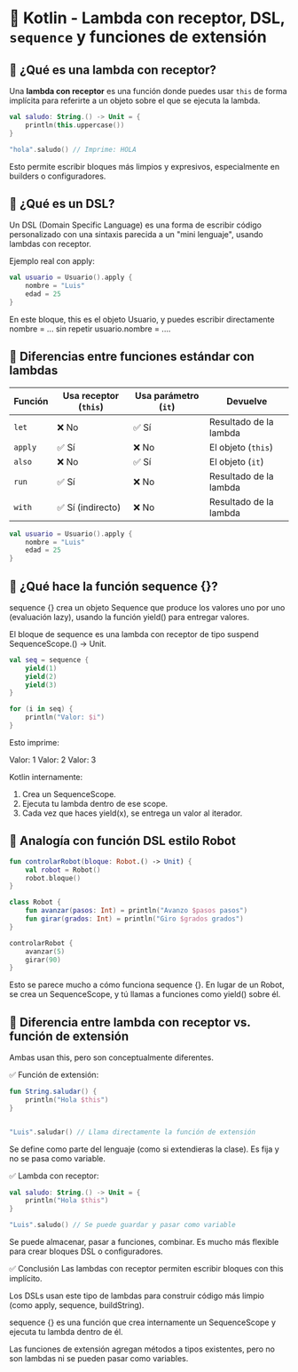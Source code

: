 # 🧠 Kotlin - Lambda con receptor, DSL, `sequence` y funciones de extensión

## 🔹 ¿Qué es una lambda con receptor?

Una **lambda con receptor** es una función donde puedes usar `this` de forma implícita para referirte a un objeto sobre el que se ejecuta la lambda.

```kotlin
val saludo: String.() -> Unit = {
    println(this.uppercase())
}

"hola".saludo() // Imprime: HOLA
```

Esto permite escribir bloques más limpios y expresivos, especialmente en builders o configuradores.

##  **🔹 ¿Qué es un DSL?**
Un DSL (Domain Specific Language) es una forma de escribir código personalizado con una sintaxis parecida a un "mini lenguaje", usando lambdas con receptor.

Ejemplo real con apply:

```kotlin
val usuario = Usuario().apply {
    nombre = "Luis"
    edad = 25
}
```

En este bloque, this es el objeto Usuario, y puedes escribir directamente nombre = ... sin repetir usuario.nombre = ....

## **🔹 Diferencias entre funciones estándar con lambdas**

|Función|Usa receptor (`this`)|Usa parámetro (`it`)|Devuelve|
|---|---|---|---|
|`let`|❌ No|✅ Sí|Resultado de la lambda|
|`apply`|✅ Sí|❌ No|El objeto (`this`)|
|`also`|❌ No|✅ Sí|El objeto (`it`)|
|`run`|✅ Sí|❌ No|Resultado de la lambda|
|`with`|✅ Sí (indirecto)|❌ No|Resultado de la lambda|


```kotlin
val usuario = Usuario().apply {
    nombre = "Luis"
    edad = 25
}
```
##  **🔹 ¿Qué hace la función sequence {}?**
sequence {} crea un objeto Sequence<T> que produce los valores uno por uno (evaluación lazy), usando la función yield() para entregar valores.


El bloque de sequence es una lambda con receptor de tipo suspend SequenceScope<T>.() -> Unit.

```kotlin
val seq = sequence {
    yield(1)
    yield(2)
    yield(3)
}

for (i in seq) {
    println("Valor: $i")
}
```

Esto imprime:

Valor: 1
Valor: 2
Valor: 3

Kotlin internamente:
1. Crea un SequenceScope<T>.
2. Ejecuta tu lambda dentro de ese scope.
3. Cada vez que haces yield(x), se entrega un valor al iterador.

## **🔹 Analogía con función DSL estilo Robot**

```kotlin
fun controlarRobot(bloque: Robot.() -> Unit) {
    val robot = Robot()
    robot.bloque()
}

class Robot {
    fun avanzar(pasos: Int) = println("Avanzo $pasos pasos")
    fun girar(grados: Int) = println("Giro $grados grados")
}

controlarRobot {
    avanzar(5)
    girar(90)
}
```
Esto se parece mucho a cómo funciona sequence {}.
En lugar de un Robot, se crea un SequenceScope, y tú llamas a funciones como yield() sobre él.

## **🔹 Diferencia entre lambda con receptor vs. función de extensión**
Ambas usan this, pero son conceptualmente diferentes.

✅ Función de extensión:
```kotlin
fun String.saludar() {
    println("Hola $this")
}


"Luis".saludar() // Llama directamente la función de extensión
```
Se define como parte del lenguaje (como si extendieras la clase).
Es fija y no se pasa como variable.

✅ Lambda con receptor:
```kotlin
val saludo: String.() -> Unit = {
    println("Hola $this")
}

"Luis".saludo() // Se puede guardar y pasar como variable
```

Se puede almacenar, pasar a funciones, combinar.
Es mucho más flexible para crear bloques DSL o configuradores.


✅ Conclusión
Las lambdas con receptor permiten escribir bloques con this implícito.

Los DSLs usan este tipo de lambdas para construir código más limpio (como apply, sequence, buildString).

sequence {} es una función que crea internamente un SequenceScope y ejecuta tu lambda dentro de él.

Las funciones de extensión agregan métodos a tipos existentes, pero no son lambdas ni se pueden pasar como variables.